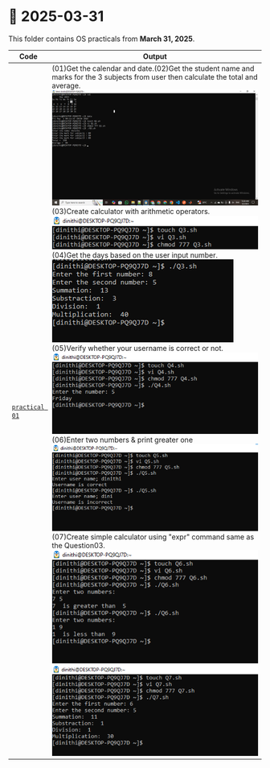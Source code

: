 # 📅 2025-03-31
This folder contains OS practicals from **March 31, 2025**.

| Code  | Output |
|------|------|
| [`practical 01`](./Codes/exercise.txt)  | (01)Get the calendar and date.(02)Get the student name and marks for the 3 subjects from user then calculate the total and average. ![01](./Outputs/1.png) (03)Create calculator with arithmetic operators. ![02](./Outputs/2.png) (04)Get the days based on the user input number. ![03](./Outputs/3.png) (05)Verify whether your username is correct or not. ![04](./Outputs/4.png) (06)Enter two numbers & print greater one![05](./Outputs/5.png) (07)Create simple calculator using "expr" command same as the Question03. ![06](./Outputs/6.png)![07](./Outputs/7.png)|
